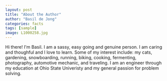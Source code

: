 ```yaml
---
layout: post
title: "About the Author"
author: "Basil de Jong"
categories: facts
tags: [sample]
image: L1000258.jpg
---
```


Hi there! I'm Basil. I am a sassy, easy going and genuine person. I am caring and thoughful and I love to learn. Some of my interest include: my cats, gardening, snowboarding, running, biking, cooking, fermenting, photography, automotive mechanic, and traveling. I am an engineer through my education at Ohio State Univeristy and my general passion for problem solving. 
